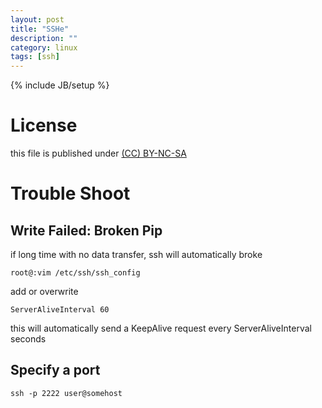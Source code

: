 ```yaml
---
layout: post
title: "SSHe"
description: ""
category: linux
tags: [ssh]
---
```

{% include JB/setup %}
# License
this file is published under [(CC) BY-NC-SA](http://creativecommons.org/licenses/by-nc-sa/3.0/)

# Trouble Shoot
## Write Failed: Broken Pip
if long time with no data transfer, ssh will automatically broke

    root@:vim /etc/ssh/ssh_config

add or overwrite

    ServerAliveInterval 60

this will automatically send a KeepAlive request every ServerAliveInterval seconds

## Specify a port

    ssh -p 2222 user@somehost

